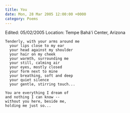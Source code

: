 ```yaml
---
title: You
date: Mon, 28 Mar 2005 12:00:00 +0000
category: Poems
---
```


Edited: 05/02/2005
Location: Tempe Bahá'í Center, Arizona

    Tenderly, with your arms around me  
      your lips close to my ear  
      your head against my shoulder  
      your hair on my cheek  
      your warmth, surrounding me  
      your still, calming air  
      your eyes, mostly closed  
      your form next to mine  
      your breathing, soft and deep  
      your quiet silence  
      your gentle, stirring touch...

    You are everything I dream of  
    and nothing I can know --  
    without you here, beside me,  
    holding me just so...


